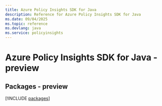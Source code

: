 ```yaml
---
title: Azure Policy Insights SDK for Java
description: Reference for Azure Policy Insights SDK for Java
ms.date: 09/04/2025
ms.topic: reference
ms.devlang: java
ms.service: policyinsights
---
```

# Azure Policy Insights SDK for Java - preview
## Packages - preview
[!INCLUDE [packages](policy-insights-index.md)]